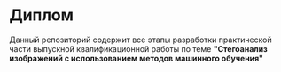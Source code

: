 # Диплом
Данный репозиторий содержит все этапы разработки практической части выпускной квалификационной работы по теме __"Стегоанализ изображений с использованием методов машинного обучения"__
